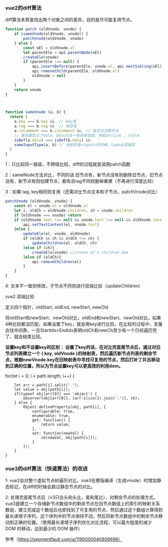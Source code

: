 ### vue2的diff算法

diff算法本质是找出两个对象之间的差异，目的是尽可能复用节点。


```js
function patch (oldVnode, vnode) {
	if (sameVnode(oldVnode, vnode)) {
		patchVnode(oldVnode, vnode)
	} else {
		const oEl = oldVnode.el
		let parentEle = api.parentNode(oEl)
		createEle(vnode)
		if (parentEle !== null) {
			api.insertBefore(parentEle, vnode.el, api.nextSibling(oEl))
			api.removeChild(parentEle, oldVnode.el)
			oldVnode = null
		}
	}
	return vnode
}



function sameVnode (a, b) {
  return (
    a.key === b.key &&  // key值
    a.tag === b.tag &&  // 标签名
    a.isComment === b.isComment &&  // 是否为注释节点
    // 是否都定义了data，data包含一些具体信息，例如onclick , style
    isDef(a.data) === isDef(b.data) &&  
    sameInputType(a, b) // 当标签是<input>的时候，type必须相同
  )
}

```

 
1：只比较同一层级，不跨级比较，diff的过程就是调用patch函数

2：sameNode方法对比，不同的话 旧节点有，新节点没有则删除旧节点，旧节点没有，新节点有则创建节点，都有且tag不同则删掉重建（不再进行深度比较）

3：如果 tag, key相同则复用（还需对比节点文本和子节点，patchVnode对比）

```js
patchVnode (oldVnode, vnode) {
    const el = vnode.el = oldVnode.el
    let i, oldCh = oldVnode.children, ch = vnode.children
    if (oldVnode === vnode) return
    if (oldVnode.text !== null && vnode.text !== null && oldVnode.text !== vnode.text) {
        api.setTextContent(el, vnode.text)
    }else {
        updateEle(el, vnode, oldVnode)
    	if (oldCh && ch && oldCh !== ch) {
	    	updateChildren(el, oldCh, ch)
	    }else if (ch){
	    	createEle(vnode) //create el's children dom
	    }else if (oldCh){
	    	api.removeChildren(el)
	    }
    }
}
```

4: 文本不一致则修改，子节点不同则进行双端比较（updateChildren）



vue2 双端比较

定义四个指针，oldStart, oldEnd, newStart, newOld

将oldStart和newStart、newOld对比，oldEnd和newStart、newOld对比，如果4种比较都没匹配，如果设置了key，就会用key进行比较，在比较的过程中，变量会往中间靠，一旦StartIdx>EndIdx表明oldCh和newCh至少有一个已经遍历完了，就会结束比较。

**设置key和不设置key的区别：
设置了key的话，在对比完首尾节点后，通过对旧节点列表建立一个 { key, oldVnode }的映射表，然后遍历新节点列表的剩余节点，根据newVnode.key在旧映射表中寻找可复用的节点，然后打补丁并且移动到正确的位置，所以为节点设置key可以更高效的利用dom。**

for(let i = 0; i < path.length; i++) {
        
        let arr = path[i].split('.');
        let value = obj[path[i]];
        if(typeof obj[arr[0]] === 'object') {
            observer(obj[arr[0]], [arr.slice(1).join('.')], cb);
        } else {
            Object.defineProperty(obj, path[i], {
                configurable: true,
                enumerable: true,
                get: function() {
                    return value;
                },
                set: function(newVal) {
                    cb(newVal, obj[path[i]]);
                }
            });
        }
    }






### vue3的diff算法（快速算法）的改进


1: vue2会对整个虚拟节点树遍历对比，vue3在模版编译（生成vnode）时增加静态标记，在diff的时候会跳过静态节点的对比。

2:  处理完首尾节点后（v3只会头和头比，尾和尾比），对剩余节点的处理方式。vue3是建立一个存储新节点数组中的剩余节点在旧节点数组上的索引的映射关系数组，建立完成这个数组后也即找到了可复用的节点，然后通过这个数组计算得到最长递增子序列，这个序列中的节点保持不动，然后将新节点数组中的剩余节点移动到正确的位置。（使用最长递增子序列优化对比流程，可以最大程度的减少 DOM 的移动，达到最少的 DOM 操作）


参考（https://segmentfault.com/a/1190000040808696）